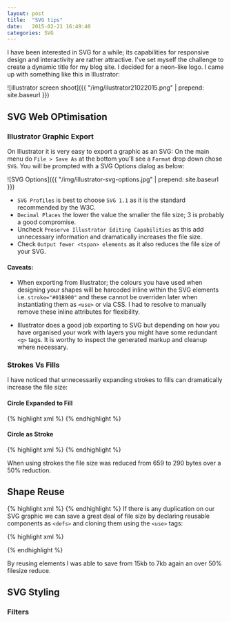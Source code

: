 ```yaml
---
layout: post
title:  "SVG tips"
date:   2015-02-21 16:49:40
categories: SVG
---
```


I have been interested in SVG for a while; its capabilities for responsive design and interactivity are rather attractive. I've set myself the challenge to create a dynamic title for my blog site. I decided for a neon-like logo. I came up with something like this in Illustrator:

![illustrator screen shoot]({{ "/img/ilustrator21022015.png" | prepend: site.baseurl }})

## SVG Web OPtimisation

### Illustrator Graphic Export 

On Illustrator it is very easy to export a graphic as an SVG: On the main menu do `File > Save As` at the bottom you'll see a `Format` drop down chose `SVG`. You will be prompted with a SVG Options dialog as below:

![SVG Options]({{ "/img/illustrator-svg-options.jpg" | prepend: site.baseurl }})

* `SVG Profiles` is best to choose `SVG 1.1` as it is the standard recommended by the W3C.
* `Decimal Places` the lower the value the smaller the file size; 3 is probably a good compromise.
* Uncheck `Preserve Illustrator Editing Capabilities` as this add unnecessary information and dramatically increases the file size.
* Check `Output fewer <tspan> elements` as it also reduces the file size of your SVG.

#### Caveats:

* When exporting from Illustrator; the colours you have used when designing your shapes will be harcoded inline within the SVG elements i.e. `stroke="#01B900"` and these cannot be overriden later when instantiating them as `<use>` or via CSS. I had to resolve to manually remove these inline attributes for flexibility. 

* Illustrator does a good job exporting to SVG but depending on how you have organised your work with layers you might have some redundant `<g>` tags. It is worthy to inspect the generated markup and cleanup where necessary.

### Strokes Vs Fills

I have noticed that unnecessarily expanding strokes to fills can dramatically increase the file size: 

#### Circle Expanded to Fill
{% highlight xml %}
<path stroke='none' d="M533.357,274.526v-0.011c-0.1-0.093-0.194-0.192-0.285-0.293c-0.063-0.04-0.131-0.075-0.194-0.116
      c-0.267-0.13-0.516-0.28-0.742-0.454v0.01c-1.252-0.735-2.701-1.163-4.25-1.163c-4.687,0-8.5,3.854-8.5,8.593V425.8
      c0,12.475-7.472,23.014-16.315,23.014h-86.369c-8.844,0-16.315-10.539-16.315-23.014V281.093c0-2.588-1.144-4.905-2.94-6.481
      c-0.189-0.124-0.367-0.259-0.53-0.407c-0.289-0.16-0.562-0.338-0.799-0.551c-1.248-0.728-2.69-1.153-4.231-1.153
      c-4.687,0-8.5,3.854-8.5,8.593V425.8c0,22.166,14.945,40.2,33.315,40.2h86.369c18.37,0,33.315-18.034,33.315-40.2V281.093
      C536.386,278.46,535.207,276.103,533.357,274.526z"/>
{% endhighlight %}

#### Circle as Stroke
{% highlight xml %}
<path fill="none" stroke-width="17" stroke-linecap="round" stroke-miterlimit="10" d="M391.886,279.25v145.657
    c0,8.387,3.415,16.43,9.493,22.36h0c7.208,7.032,16.983,10.983,27.177,10.983h58.441c11.134,0,21.812-4.315,29.686-11.997l0,0
    c7.414-7.233,11.579-17.044,11.579-27.273V280.439"/>
{% endhighlight %}

When using strokes the file size was reduced from 659 to 290 bytes over a 50% reduction.

## Shape Reuse
{% highlight xml %}
{% endhighlight %}
If there is any duplication on our SVG graphic we can save a great deal of file size by declaring reusable components as `<defs>` and cloning them using the `<use>` tags:

{% highlight xml %}
<defs>
  <g id="E-def">
    <line fill="none" stroke-width="17" stroke-linecap="round" stroke-miterlimit="28" x1="222.386" y1="220.917" x2="283.386" y2="220.917"/>
    <line fill="none" stroke-width="17" stroke-linecap="round" stroke-miterlimit="28" x1="223.386" y1="130.917" x2="272.386" y2="130.917"/>
    <line fill="none" stroke-width="17" stroke-linecap="round" stroke-miterlimit="28" x1="222.386" y1="39.917" x2="283.386" y2="39.917"/>
  </g>
</defs>
<!-- Then you can clone the group and rearange on the screen -->
<g id="E" stroke="rgb(200,30,80)"><use xlink:href="#E-def"/></g>
<g id="E1" stroke="rgb(200,30,80)"><use xlink:href="#E-def" x="36" y="230"/></g>
{% endhighlight %}

By reusing elements I was able to save from 15kb to 7kb again an over 50% filesize reduce. 

## SVG Styling 


### Filters

